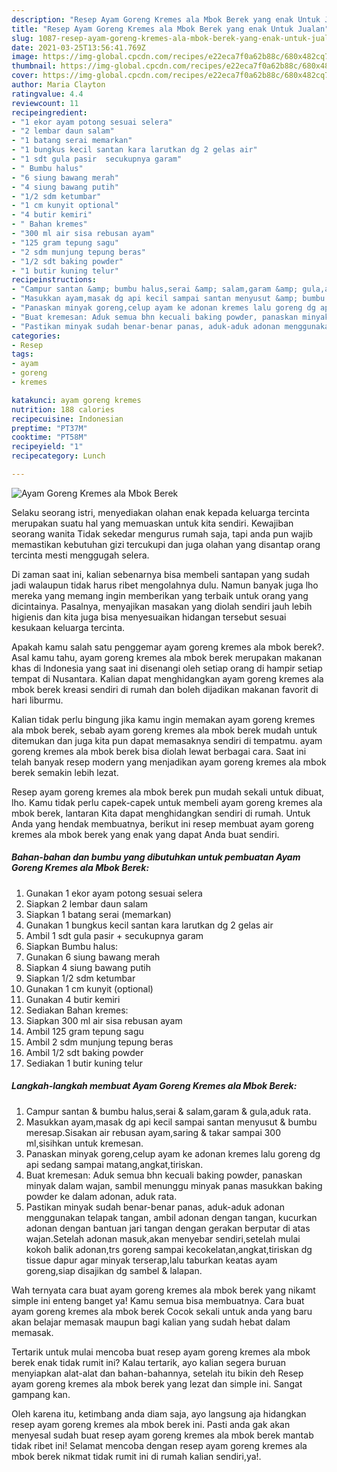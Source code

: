 ```yaml
---
description: "Resep Ayam Goreng Kremes ala Mbok Berek yang enak Untuk Jualan"
title: "Resep Ayam Goreng Kremes ala Mbok Berek yang enak Untuk Jualan"
slug: 1087-resep-ayam-goreng-kremes-ala-mbok-berek-yang-enak-untuk-jualan
date: 2021-03-25T13:56:41.769Z
image: https://img-global.cpcdn.com/recipes/e22eca7f0a62b88c/680x482cq70/ayam-goreng-kremes-ala-mbok-berek-foto-resep-utama.jpg
thumbnail: https://img-global.cpcdn.com/recipes/e22eca7f0a62b88c/680x482cq70/ayam-goreng-kremes-ala-mbok-berek-foto-resep-utama.jpg
cover: https://img-global.cpcdn.com/recipes/e22eca7f0a62b88c/680x482cq70/ayam-goreng-kremes-ala-mbok-berek-foto-resep-utama.jpg
author: Maria Clayton
ratingvalue: 4.4
reviewcount: 11
recipeingredient:
- "1 ekor ayam potong sesuai selera"
- "2 lembar daun salam"
- "1 batang serai memarkan"
- "1 bungkus kecil santan kara larutkan dg 2 gelas air"
- "1 sdt gula pasir  secukupnya garam"
- " Bumbu halus"
- "6 siung bawang merah"
- "4 siung bawang putih"
- "1/2 sdm ketumbar"
- "1 cm kunyit optional"
- "4 butir kemiri"
- " Bahan kremes"
- "300 ml air sisa rebusan ayam"
- "125 gram tepung sagu"
- "2 sdm munjung tepung beras"
- "1/2 sdt baking powder"
- "1 butir kuning telur"
recipeinstructions:
- "Campur santan &amp; bumbu halus,serai &amp; salam,garam &amp; gula,aduk rata."
- "Masukkan ayam,masak dg api kecil sampai santan menyusut &amp; bumbu meresap.Sisakan air rebusan ayam,saring &amp; takar sampai 300 ml,sisihkan untuk kremesan."
- "Panaskan minyak goreng,celup ayam ke adonan kremes lalu goreng dg api sedang sampai matang,angkat,tiriskan."
- "Buat kremesan: Aduk semua bhn kecuali baking powder, panaskan minyak dalam wajan, sambil menunggu minyak panas masukkan baking powder ke dalam adonan, aduk rata."
- "Pastikan minyak sudah benar-benar panas, aduk-aduk adonan menggunakan telapak tangan, ambil adonan dengan tangan, kucurkan adonan dengan bantuan jari tangan dengan gerakan berputar di atas wajan.Setelah adonan masuk,akan menyebar sendiri,setelah mulai kokoh balik adonan,trs goreng sampai kecokelatan,angkat,tiriskan dg tissue dapur agar minyak terserap,lalu taburkan keatas ayam goreng,siap disajikan dg sambel &amp; lalapan."
categories:
- Resep
tags:
- ayam
- goreng
- kremes

katakunci: ayam goreng kremes 
nutrition: 188 calories
recipecuisine: Indonesian
preptime: "PT37M"
cooktime: "PT58M"
recipeyield: "1"
recipecategory: Lunch

---
```



![Ayam Goreng Kremes ala Mbok Berek](https://img-global.cpcdn.com/recipes/e22eca7f0a62b88c/680x482cq70/ayam-goreng-kremes-ala-mbok-berek-foto-resep-utama.jpg)

Selaku seorang istri, menyediakan olahan enak kepada keluarga tercinta merupakan suatu hal yang memuaskan untuk kita sendiri. Kewajiban seorang  wanita Tidak sekedar mengurus rumah saja, tapi anda pun wajib memastikan kebutuhan gizi tercukupi dan juga olahan yang disantap orang tercinta mesti menggugah selera.

Di zaman  saat ini, kalian sebenarnya bisa membeli santapan yang sudah jadi walaupun tidak harus ribet mengolahnya dulu. Namun banyak juga lho mereka yang memang ingin memberikan yang terbaik untuk orang yang dicintainya. Pasalnya, menyajikan masakan yang diolah sendiri jauh lebih higienis dan kita juga bisa menyesuaikan hidangan tersebut sesuai kesukaan keluarga tercinta. 



Apakah kamu salah satu penggemar ayam goreng kremes ala mbok berek?. Asal kamu tahu, ayam goreng kremes ala mbok berek merupakan makanan khas di Indonesia yang saat ini disenangi oleh setiap orang di hampir setiap tempat di Nusantara. Kalian dapat menghidangkan ayam goreng kremes ala mbok berek kreasi sendiri di rumah dan boleh dijadikan makanan favorit di hari liburmu.

Kalian tidak perlu bingung jika kamu ingin memakan ayam goreng kremes ala mbok berek, sebab ayam goreng kremes ala mbok berek mudah untuk ditemukan dan juga kita pun dapat memasaknya sendiri di tempatmu. ayam goreng kremes ala mbok berek bisa diolah lewat berbagai cara. Saat ini telah banyak resep modern yang menjadikan ayam goreng kremes ala mbok berek semakin lebih lezat.

Resep ayam goreng kremes ala mbok berek pun mudah sekali untuk dibuat, lho. Kamu tidak perlu capek-capek untuk membeli ayam goreng kremes ala mbok berek, lantaran Kita dapat menghidangkan sendiri di rumah. Untuk Anda yang hendak membuatnya, berikut ini resep membuat ayam goreng kremes ala mbok berek yang enak yang dapat Anda buat sendiri.

<!--inarticleads1-->

##### Bahan-bahan dan bumbu yang dibutuhkan untuk pembuatan Ayam Goreng Kremes ala Mbok Berek:

1. Gunakan 1 ekor ayam potong sesuai selera
1. Siapkan 2 lembar daun salam
1. Siapkan 1 batang serai (memarkan)
1. Gunakan 1 bungkus kecil santan kara larutkan dg 2 gelas air
1. Ambil 1 sdt gula pasir + secukupnya garam
1. Siapkan  Bumbu halus:
1. Gunakan 6 siung bawang merah
1. Siapkan 4 siung bawang putih
1. Siapkan 1/2 sdm ketumbar
1. Gunakan 1 cm kunyit (optional)
1. Gunakan 4 butir kemiri
1. Sediakan  Bahan kremes:
1. Siapkan 300 ml air sisa rebusan ayam
1. Ambil 125 gram tepung sagu
1. Ambil 2 sdm munjung tepung beras
1. Ambil 1/2 sdt baking powder
1. Sediakan 1 butir kuning telur




<!--inarticleads2-->

##### Langkah-langkah membuat Ayam Goreng Kremes ala Mbok Berek:

1. Campur santan &amp; bumbu halus,serai &amp; salam,garam &amp; gula,aduk rata.
1. Masukkan ayam,masak dg api kecil sampai santan menyusut &amp; bumbu meresap.Sisakan air rebusan ayam,saring &amp; takar sampai 300 ml,sisihkan untuk kremesan.
1. Panaskan minyak goreng,celup ayam ke adonan kremes lalu goreng dg api sedang sampai matang,angkat,tiriskan.
1. Buat kremesan: Aduk semua bhn kecuali baking powder, panaskan minyak dalam wajan, sambil menunggu minyak panas masukkan baking powder ke dalam adonan, aduk rata.
1. Pastikan minyak sudah benar-benar panas, aduk-aduk adonan menggunakan telapak tangan, ambil adonan dengan tangan, kucurkan adonan dengan bantuan jari tangan dengan gerakan berputar di atas wajan.Setelah adonan masuk,akan menyebar sendiri,setelah mulai kokoh balik adonan,trs goreng sampai kecokelatan,angkat,tiriskan dg tissue dapur agar minyak terserap,lalu taburkan keatas ayam goreng,siap disajikan dg sambel &amp; lalapan.




Wah ternyata cara buat ayam goreng kremes ala mbok berek yang nikamt simple ini enteng banget ya! Kamu semua bisa membuatnya. Cara buat ayam goreng kremes ala mbok berek Cocok sekali untuk anda yang baru akan belajar memasak maupun bagi kalian yang sudah hebat dalam memasak.

Tertarik untuk mulai mencoba buat resep ayam goreng kremes ala mbok berek enak tidak rumit ini? Kalau tertarik, ayo kalian segera buruan menyiapkan alat-alat dan bahan-bahannya, setelah itu bikin deh Resep ayam goreng kremes ala mbok berek yang lezat dan simple ini. Sangat gampang kan. 

Oleh karena itu, ketimbang anda diam saja, ayo langsung aja hidangkan resep ayam goreng kremes ala mbok berek ini. Pasti anda gak akan menyesal sudah buat resep ayam goreng kremes ala mbok berek mantab tidak ribet ini! Selamat mencoba dengan resep ayam goreng kremes ala mbok berek nikmat tidak rumit ini di rumah kalian sendiri,ya!.

